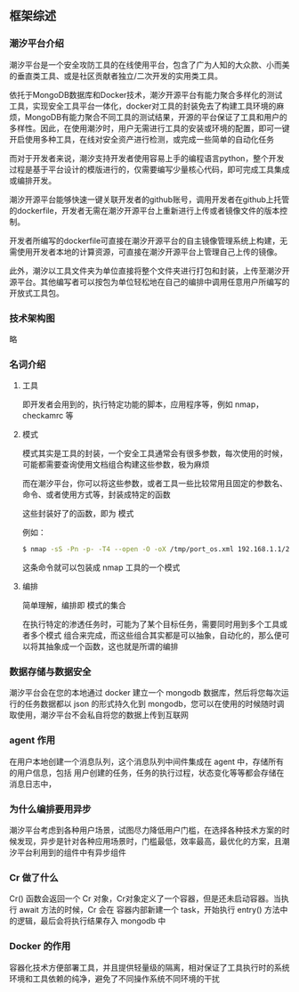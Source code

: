 ## 框架综述

### 潮汐平台介绍

潮汐平台是一个安全攻防工具的在线使用平台，包含了广为人知的大众款、小而美的垂直类工具、或是社区贡献者独立/二次开发的实用类工具。

依托于MongoDB数据库和Docker技术，潮汐开源平台有能力聚合多样化的测试工具，实现安全工具平台一体化，docker对工具的封装免去了构建工具环境的麻烦，MongoDB有能力聚合不同工具的测试结果，开源的平台保证了工具和用户的多样性。因此，在使用潮汐时，用户无需进行工具的安装或环境的配置，即可一键开启使用多种工具，在线对安全资产进行检测，或完成一些简单的自动化任务

而对于开发者来说，潮汐支持开发者使用容易上手的编程语言python，整个开发过程是基于平台设计的模版进行的，仅需要编写少量核心代码，即可完成工具集成或编排开发。

潮汐开源平台能够快速一键关联开发者的github账号，调用开发者在github上托管的dockerfile，开发者无需在潮汐开源平台上重新进行上传或者镜像文件的版本控制。

开发者所编写的dockerfile可直接在潮汐开源平台的自主镜像管理系统上构建，无需使用开发者本地的计算资源，可直接在潮汐开源平台上管理自己上传的镜像。

此外，潮汐以工具文件夹为单位直接将整个文件夹进行打包和封装，上传至潮汐开源平台。其他编写者可以按包为单位轻松地在自己的编排中调用任意用户所编写的开放式工具包。

### 技术架构图

略

### 名词介绍

1. 工具

   即开发者会用到的，执行特定功能的脚本，应用程序等，例如 nmap，checkamrc 等

2. 模式

   模式其实是工具的封装，一个安全工具通常会有很多参数，每次使用的时候，可能都需要查询使用文档组合构建这些参数，极为麻烦

   而在潮汐平台，你可以将这些参数，或者工具一些比较常用且固定的参数名、命令、或者使用方式等，封装成特定的函数

   这些封装好了的函数，即为 模式

   例如：

   ```bash
   $ nmap -sS -Pn -p- -T4 --open -O -oX /tmp/port_os.xml 192.168.1.1/24
   ```

   这条命令就可以包装成 nmap 工具的一个模式

3. 编排

   简单理解，编排即 模式的集合

   在执行特定的渗透任务时，可能为了某个目标任务，需要同时用到多个工具或者多个模式 组合来完成，而这些组合其实都是可以抽象，自动化的，那么便可以将其抽象成一个函数，这也就是所谓的编排

### 数据存储与数据安全

潮汐平台会在您的本地通过 docker 建立一个 mongodb 数据库，然后将您每次运行的任务数据都以 json 的形式持久化到 mongodb，您可以在使用的时候随时调取使用，潮汐平台不会私自将您的数据上传到互联网

### agent 作用

在用户本地创建一个消息队列，这个消息队列中间件集成在 agent 中，存储所有的用户信息，包括 用户创建的任务，任务的执行过程，状态变化等等都会存储在消息日志中， 

### 为什么编排要用异步

潮汐平台考虑到各种用户场景，试图尽力降低用户门槛，在选择各种技术方案的时候发现，异步是针对各种应用场景时，门槛最低，效率最高，最优化的方案，且潮汐平台利用到的组件中有异步组件

### Cr 做了什么

Cr() 函数会返回一个 Cr 对象，Cr对象定义了一个容器，但是还未启动容器。当执行 await 方法的时候，Cr 会在 容器内部新建一个 task，开始执行 entry() 方法中的逻辑，最后会将执行结果存入 mongodb 中

### Docker 的作用

容器化技术方便部署工具，并且提供轻量级的隔离，相对保证了工具执行时的系统环境和工具依赖的纯净，避免了不同操作系统不同环境的干扰

